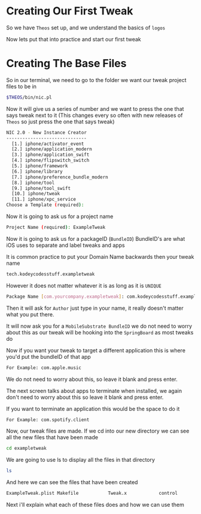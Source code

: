# Creating Our First Tweak

So we have `Theos` set up, and we understand the basics of `logos`

Now lets put that into practice and start our first tweak

# Creating The Base Files

So in our terminal, we need to go to the folder we want our tweak project files to be in

```bash
$THEOS/bin/nic.pl
```

Now it will give us a series of number and we want to press the one that says tweak next to it
(This changes every so often with new releases of `Theos` so just press the one that says tweak)

```bash
NIC 2.0 - New Instance Creator
------------------------------
  [1.] iphone/activator_event
  [2.] iphone/application_modern
  [3.] iphone/application_swift
  [4.] iphone/flipswitch_switch
  [5.] iphone/framework
  [6.] iphone/library
  [7.] iphone/preference_bundle_modern
  [8.] iphone/tool
  [9.] iphone/tool_swift
  [10.] iphone/tweak
  [11.] iphone/xpc_service
Choose a Template (required):
```

Now it is going to ask us for a project name

```bash
Project Name (required): ExampleTweak
```

Now it is going to ask us for a packageID (`BundleID`)
BundleID's are what iOS uses to separate and label tweaks and apps

It is common practice to put your Domain Name backwards then your tweak name

```bash
tech.kodeycodesstuff.exampletweak
```
However it does not matter whatever it is as long as it is `UNIQUE`

```bash
Package Name [com.yourcompany.exampletweak]: com.kodeycodesstuff.exampletweak
```

Then it will ask for `Author` just type in your name, it really doesn't
matter what you put there.

It will now ask you for a `MobileSubstrate BundleID` we do not need to worry
about this as our tweak will be hooking into the `SpringBoard` as most tweaks do

Now if you want your tweak to target a different application this is where you'd
put the bundleID of that app

```bash
For Example: com.apple.music
```

We do not need to worry about this, so leave it blank and press enter.

The next screen talks about apps to terminate when installed, we again don't
need to worry about this so leave it blank and press enter.

If you want to terminate an application this would be the space to do it
```bash
For Example: com.spotify.client
```  

Now, our tweak files are made. If we cd into our new directory we can see all
the new files that have been made

```bash
cd exampletweak
```

We are going to use ls to display all the files in that directory
```bash
ls
```

And here we can see the files that have been created
```bash
ExampleTweak.plist Makefile           Tweak.x            control
```

Next i'll explain what each of these files does and how we can use them
